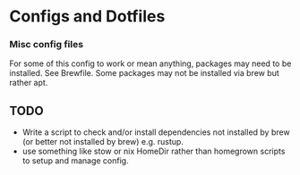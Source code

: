 # Configs and Dotfiles

### Misc config files

For some of this config to work or mean anything, packages may need to be
installed. See Brewfile. Some packages may not be installed via brew but
rather apt.

## TODO

- Write a script to check and/or install dependencies not installed by brew
(or better not installed by brew) e.g. rustup.
- use something like stow or nix HomeDir rather than homegrown scripts to setup and manage config.
